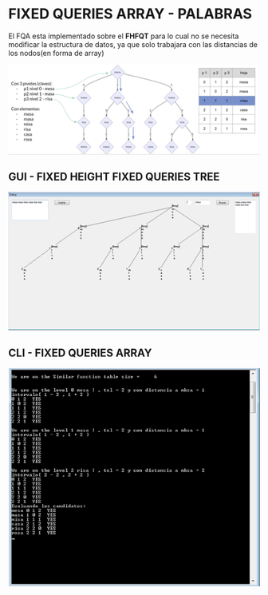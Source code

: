 # FIXED QUERIES ARRAY - PALABRAS

El FQA esta implementado sobre el **FHFQT** para lo cual no se necesita modificar la estructura de datos, ya que solo trabajara con las distancias de los nodos(en forma de array)


<p align=center>
<img src='diagram.png'>
</p>

## GUI - FIXED HEIGHT FIXED QUERIES TREE
![gui](gui.png)

## CLI - FIXED QUERIES ARRAY

<p align=center>
<img src='cli.png'>
</p>
